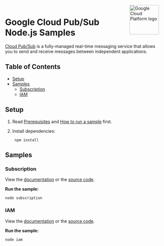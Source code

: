<img src="https://avatars2.githubusercontent.com/u/2810941?v=3&s=96" alt="Google Cloud Platform logo" title="Google Cloud Platform" align="right" height="96" width="96"/>

# Google Cloud Pub/Sub Node.js Samples

[Cloud Pub/Sub][pubsub_docs] is a fully-managed real-time messaging service that
allows you to send and receive messages between independent applications.

[pubsub_docs]: https://cloud.google.com/pubsub/docs/

## Table of Contents

* [Setup](#setup)
* [Samples](#samples)
  * [Subscription](#subscription)
  * [IAM](#iam)

## Setup

1. Read [Prerequisites][prereq] and [How to run a sample][run] first.
1. Install dependencies:

        npm install

[prereq]: ../README.md#prerequisities
[run]: ../README.md#how-to-run-a-sample

## Samples

### Subscription

View the [documentation][subscription_docs] or the [source code][subscription_code].

__Run the sample:__

    node subscription

[subscription_docs]: https://cloud.google.com/pubsub/subscriber
[subscription_code]: subscription.js

### IAM

View the [documentation][iam_docs] or the [source code][iam_code].

__Run the sample:__

    node iam

[iam_docs]: https://cloud.google.com/pubsub/access_control
[iam_code]: subscription.js
